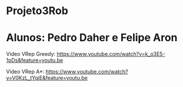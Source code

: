 # Projeto3Rob

# Alunos: Pedro Daher e Felipe Aron

Video VRep Greedy: https://www.youtube.com/watch?v=k_o3E5-1pDs&feature=youtu.be

Video VRep A*: https://www.youtube.com/watch?v=V0KzL_tYqjE&feature=youtu.be
